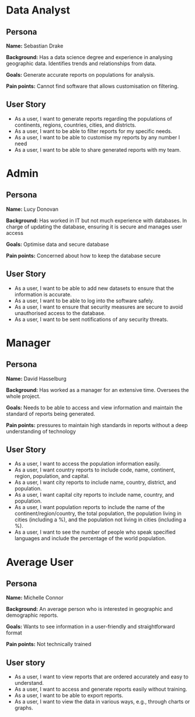 # Data Analyst
## Persona
**Name:** Sebastian Drake

**Background:** Has a data science degree and experience in analysing geographic data. Identifies trends and relationships from data. 

**Goals:** Generate accurate reports on populations for analysis. 

**Pain points:** Cannot find software that allows customisation on filtering.
## User Story
* As a user, I want to generate reports regarding the populations of continents, regions, countries, cities, and districts.
* As a user, I want to be able to filter reports for my specific needs.
* As a user, I want to be able to customise my reports by any number I need
* As a user, I want to be able to share generated reports with my team.
# Admin
## Persona 
**Name:** Lucy Donovan

**Background:** Has worked in IT but not much experience with databases. In charge of updating the database, ensuring it is secure and manages user access

**Goals:** Optimise data and secure database

**Pain points:** Concerned about how to keep the database secure
## User Story
* As a user, I want to be able to add new datasets to ensure that the information is accurate.
* As a user, I want to be able to log into the software safely.
* As a user, I want to ensure that security measures are secure to avoid unauthorised access to the database.
* As a user, I want to be sent notifications of any security threats.
# Manager
## Persona
**Name:** David Hasselburg

**Background:** Has worked as a manager for an extensive time. Oversees the whole project.

**Goals:** Needs to be able to access and view information and maintain the standard of reports being generated.

**Pain points:** pressures to maintain high standards in reports without a deep understanding of technology
## User Story
* As a user, I want to access the population information easily.
* As a user, I want country reports to include code, name, continent, region, population, and capital.
* As a user, I want city reports to include name, country, district, and population.
* As a user, I want capital city reports to include name, country, and population.
* As a user, I want population reports to include the name of the continent/region/country, the total population, the population living in cities (including a %), and the population not living in cities (including a %).
* As a user, I want to see the number of people who speak specified languages and include the percentage of the world population.
# Average User
## Persona
**Name:** Michelle Connor

**Background:** An average person who is interested in geographic and demographic reports.

**Goals:** Wants to see information in a user-friendly and straightforward format

**Pain points:** Not technically trained
## User story
* As a user, I want to view reports that are ordered accurately and easy to understand.
* As a user, I want to access and generate reports easily without training.
* As a user, I want to be able to export reports.
* As a user, I want to view the data in various ways, e.g., through charts or graphs.

